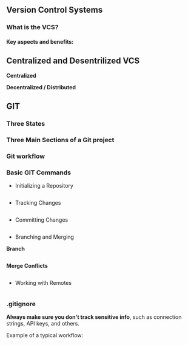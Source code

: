 ## Version Control Systems

### What is the VCS?

#### Key aspects and benefits:


## Centralized and Desentrilized VCS

**Centralized** 

**Decentralized / Distributed**

## GIT



### Three States


### Three Main Sections of a Git project


### Git workflow


### Basic GIT Commands

- Initializing a Repository

```bash


```

- Tracking Changes

```bash

```
- Committing Changes

```bash

```
- Branching and Merging

**Branch**

```
```


**Merge Conflicts**

```bash

```

- Working with Remotes

```

```

### .gitignore 


**Always make sure you don't track sensitive info**, such as connection strings, API keys, and others.

Example of a typical workflow:

```bash


```
